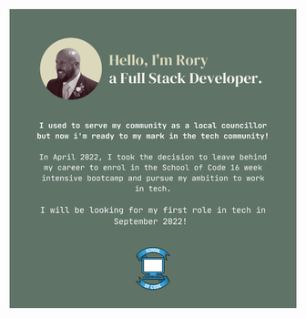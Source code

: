 ![Main GitHub README](https://github.com/RoryHog/RoryHog/blob/main/Rory%20Main%20GitHub%20README.png?raw=true)
<!---
RoryHog/RoryHog is a ✨ special ✨ repository because its `README.md` (this file) appears on your GitHub profile.
You can click the Preview link to take a look at your changes. 
--->
